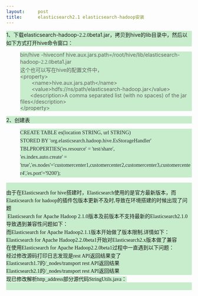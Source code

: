 ```yaml
---
layout:     post
title:      elasticsearch2.1 elasticsearch-hadoop安装
---
```

<div id="article_content" class="article_content clearfix csdn-tracking-statistics" data-pid="blog" data-mod="popu_307" data-dsm="post">
								            <link rel="stylesheet" href="https://csdnimg.cn/release/phoenix/template/css/ck_htmledit_views-f76675cdea.css">
						<div class="htmledit_views" id="content_views">
                
<div style="background-color:rgb(199,237,204);"><span style="font-size:10.5pt;">1、下载elasticsearch-hadoop-<span style="font-size:14px;line-height:21px;"><span style="font-family:'Microsoft YaHei UI';font-size:10.5pt;line-height:1.5;">2.2.0</span><span style="font-size:10.5pt;line-height:1.5;">beta1</span></span>.jar</span>，拷贝到hive的lib目录中，然后以如下方式打开hive命令窗口：<br></div>
<blockquote style="border:none;">
<div style="background-color:rgb(199,237,204);">bin/hive -hiveconf hive.aux.jars.path=/root/hive/lib/elasticsearch-hadoop-<span style="font-family:'Microsoft YaHei UI';font-size:10.5pt;line-height:1.5;">2.2.0</span><span style="font-size:10.5pt;line-height:1.5;">beta1</span>.jar</div>
<div style="background-color:rgb(199,237,204);"><span style="font-size:10.5pt;">这个也可以写在hive的配置文件中，</span></div>
<div style="background-color:rgb(199,237,204);">&lt;property&gt;</div>
<div style="background-color:rgb(199,237,204);">        &lt;name&gt;hive.aux.jars.path&lt;/name&gt;</div>
<div style="background-color:rgb(199,237,204);">        &lt;value&gt;hdfs://ns/path/elasticsearch-hadoop.jar&lt;/value&gt;</div>
<div style="background-color:rgb(199,237,204);">       &lt;description&gt;A comma separated list (with no spaces) of the jar files&lt;/description&gt;</div>
<div style="background-color:rgb(199,237,204);">&lt;/property&gt;</div>
</blockquote>
<div style="background-color:rgb(199,237,204);">2、创建表<br></div>
<blockquote style="border:none;">
<div style="background-color:rgb(199,237,204);"><span style="font-family:'Microsoft Yahei';color:#272a30;"><span style="line-height:22px;">CREATE TABLE es(location STRING, url STRING) </span></span></div>
<div style="background-color:rgb(199,237,204);"><span style="font-family:'Microsoft Yahei';color:#272a30;"><span style="line-height:22px;">STORED BY 'org.elasticsearch.hadoop.hive.EsStorageHandler' </span></span></div>
<div style="background-color:rgb(199,237,204);"><span style="font-family:'Microsoft Yahei';color:#272a30;"><span style="line-height:22px;">TBLPROPERTIES('es.resource' = 'test/share',</span></span></div>
<div style="background-color:rgb(199,237,204);"><span style="font-family:'Microsoft Yahei';color:#272a30;"><span style="line-height:22px;">'es.index.auto.create' = 'true','es.nodes'='customercenter1,customercenter2,customercenter3,customercenter4','es.port'='9200');</span></span></div>
</blockquote>
<div style="background-color:rgb(199,237,204);">
<p style="font-family:'Microsoft Yahei';line-height:22px;color:rgb(39,42,48);background-color:rgb(255,255,255);">
<span style="font-size:10.5pt;"></span></p>
</div>
<div style="font-family:'Microsoft YaHei UI';background-color:rgb(199,237,204);">
<br></div>
<div style="font-family:'Microsoft YaHei UI';background-color:rgb(199,237,204);">
由于在<span style="font-size:10.5pt;line-height:1.5;">Elasticsearch for hive搭建时，</span><span style="font-size:10.5pt;line-height:1.5;">Elasticsearch使用的是官方最新版本，而</span><span style="font-size:10.5pt;line-height:1.5;">Elasticsearch
 for</span><span style="font-size:10.5pt;line-height:1.5;"> hadoop的</span><span style="font-size:10.5pt;line-height:1.5;">插件包版本更新不及时,导致在环境搭建的时候出现了问题</span></div>
<div style="font-family:'Microsoft YaHei UI';background-color:rgb(199,237,204);">
<div> Elasticsearch for Apache Hadoop 2.1.0版本及前版本不支持最新的<span style="font-size:10.5pt;line-height:1.5;">Elasticsearch2.1.0导致遇到兼容性问题如下：</span></div>
</div>
<div style="font-family:'Microsoft YaHei UI';background-color:rgb(199,237,204);">
而<span style="font-size:10.5pt;line-height:1.5;">Elasticsearch for Apache Hadoop</span><span style="font-size:10.5pt;line-height:1.5;">2.1.1版本开始做了版本限制,详情如下：</span></div>
<div style="font-family:'Microsoft YaHei UI';background-color:rgb(199,237,204);">
</div>
<div style="font-family:'Microsoft YaHei UI';background-color:rgb(199,237,204);">
<span style="font-size:10.5pt;line-height:1.5;">Elasticsearch for Apache Hadoop</span><span style="font-size:10.5pt;line-height:1.5;">2.2.0</span><span style="font-size:10.5pt;line-height:1.5;">beta1开始对</span><span style="font-size:10.5pt;line-height:1.5;">Elasticsearch2.x版本做了兼容</span></div>
<div style="font-family:'Microsoft YaHei UI';background-color:rgb(199,237,204);">
</div>
<div style="font-family:'Microsoft YaHei UI';background-color:rgb(199,237,204);">
<span style="font-size:10.5pt;line-height:1.5;">在使用</span><span style="font-size:10.5pt;line-height:1.5;">Elasticsearch for Apache Hadoop</span><span style="font-size:10.5pt;line-height:1.5;">2.2.0</span><span style="font-size:10.5pt;line-height:1.5;">beta1过程中一直遇到以下问题：</span></div>
<div style="font-family:'Microsoft YaHei UI';background-color:rgb(199,237,204);">
</div>
<div style="font-family:'Microsoft YaHei UI';background-color:rgb(199,237,204);">
经过修改源码打印日志发现是rest API返回结果变了</div>
<div style="font-family:'Microsoft YaHei UI';background-color:rgb(199,237,204);">
Elasticsearch1.7的<span style="font-size:10.5pt;line-height:1.5;">/_nodes/transport </span><span style="font-size:10.5pt;line-height:1.5;">rest API返回结果</span></div>
<div style="font-family:'Microsoft YaHei UI';background-color:rgb(199,237,204);">
<span style="font-size:10.5pt;line-height:1.5;"><img src="" alt=""><br></span></div>
<div style="font-family:'Microsoft YaHei UI';background-color:rgb(199,237,204);">
</div>
<div style="font-family:'Microsoft YaHei UI';background-color:rgb(199,237,204);">
Elasticsearch2.1<span style="font-size:10.5pt;line-height:1.5;">的</span><span style="font-size:10.5pt;line-height:1.5;">/_nodes/transport </span><span style="font-size:10.5pt;line-height:1.5;">rest
 API返回结果</span></div>
<div style="font-family:'Microsoft YaHei UI';background-color:rgb(199,237,204);">
<span style="font-size:10.5pt;line-height:1.5;"><img src="" alt=""><br></span></div>
<div style="font-family:'Microsoft YaHei UI';background-color:rgb(199,237,204);">
</div>
<span style="font-family:'Microsoft YaHei UI';background-color:rgb(199,237,204);">现已修改解析http_address部分源代码StringUtils.java：</span>
<div style="font-family:'Microsoft YaHei UI';background-color:rgb(199,237,204);">
<br style="font-size:14px;line-height:21px;"></div>
<div><img src="" alt=""><br></div>
            </div>
                </div>